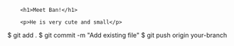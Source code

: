 <!D0CTYPE html>
  <html>
     <head>
        <meta charset="utf-8">
        <title>Project: Ban webpage</title>
      </head>
      <body>
      
        <h1>Meet Ban!</h1>
        
        <p>He is very cute and small</p>
  $ git add .
  $ git commit -m "Add existing file"
  $ git push origin your-branch
  
  
      
